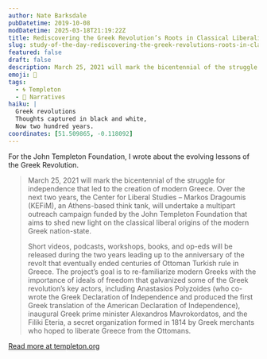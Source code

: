 ```yaml
---
author: Nate Barksdale
pubDatetime: 2019-10-08
modDatetime: 2025-03-18T21:19:22Z
title: Rediscovering the Greek Revolution’s Roots in Classical Liberalism
slug: study-of-the-day-rediscovering-the-greek-revolutions-roots-in-classical-liberalism
featured: false
draft: false
description: March 25, 2021 will mark the bicentennial of the struggle for independence that led to the creation of modern Greece.
emoji: 📝
tags:
  - 🌀 Templeton
  - 💬 Narratives
haiku: |
  Greek revolutions
  Thoughts captured in black and white,
  Now two hundred years.
coordinates: [51.509865, -0.118092]
---
```


For the John Templeton Foundation, I wrote about the evolving lessons of the Greek Revolution.

> March 25, 2021 will mark the bicentennial of the struggle for independence that led to the creation of modern Greece. Over the next two years, the Center for Liberal Studies – Markos Dragoumis (KEFiM), an Athens-based think tank, will undertake a multipart outreach campaign funded by the John Templeton Foundation that aims to shed new light on the classical liberal origins of the modern Greek nation-state.
>
> Short videos, podcasts, workshops, books, and op-eds will be released during the two years leading up to the anniversary of the revolt that eventually ended centuries of Ottoman Turkish rule in Greece. The project’s goal is to re-familiarize modern Greeks with the importance of ideals of freedom that galvanized some of the Greek revolution’s key actors, including Anastasios Polyzoides (who co-wrote the Greek Declaration of Independence and produced the first Greek translation of the American Declaration of Independence), inaugural Greek prime minister Alexandros Mavrokordatos, and the Filiki Eteria, a secret organization formed in 1814 by Greek merchants who hoped to liberate Greece from the Ottomans.

[Read more at templeton.org](https://www.templeton.org/news/rediscovering-the-greek-revolutions-roots-in-classical-liberalism)
